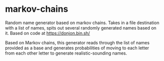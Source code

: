 # markov-chains
Random name generator based on markov chains. Takes in a file destination with a list of names, spits out several randomly generated names based on it. Based on code at https://donjon.bin.sh/

Based on Markov chains, this generator reads through the list of names provided as a base and generates probabilities of moving to each
letter from each other letter to generate realistic-sounding names.
